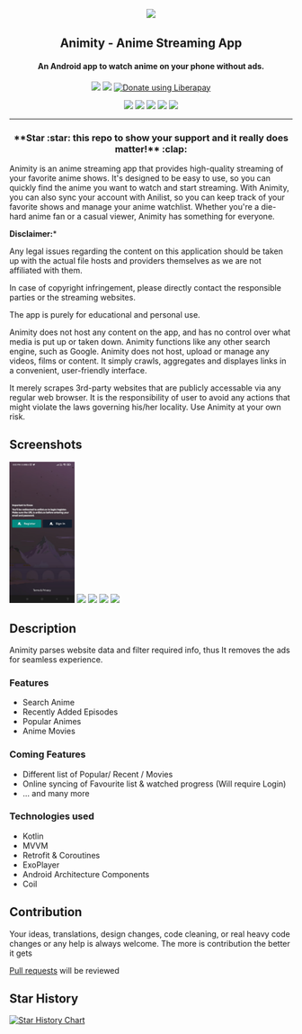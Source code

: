 
<p align="center"><a href="https://github.com/kl3jvi/animity"><img src="https://cdn.midjourney.com/69275306-9024-484a-8a7d-986f6420ed5f/grid_0.png" width="150"></a></p> 
<h2 align="center"><b>Animity - Anime Streaming App </b></h2>
<h4 align="center">An Android app to watch anime on your phone without ads.</h4>
<p align="center"><a href="https://github.com/kl3jvi/animity/releases"><img src="https://cdn-icons-png.flaticon.com/512/892/892634.png" width="50"></a>
<a href="https://discord.gg/eNuX9U57SM"><img src="https://discord.com/assets/3437c10597c1526c3dbd98c737c2bcae.svg" width="50"></a>
<noscript><a href="https://liberapay.com/kl3jvi/donate"><img alt="Donate using Liberapay" src="https://liberapay.com/assets/widgets/donate.svg"></a></noscript>
</p> 

<p align="center">
<a href="hhttps://github.com/kl3jvi/animity/issues" alt="GitHub release"><img src="https://img.shields.io/github/issues/kl3jvi/animity" ></a>
<a href="https://github.com/kl3jvi/animity" alt="GitHub release"><img src="https://img.shields.io/github/stars/kl3jvi/animity" ></a>
<a href="/LICENSE" alt="License: GPLv3"><img src="https://img.shields.io/badge/License-MIT-orange.svg"></a>
<a href="https://github.com/kl3jvi/animity" alt="Build Status"><img src="https://img.shields.io/github/forks/kl3jvi/animity"></a>
<a href="https://github.com/kl3jvi/animity/releases"><img src="https://img.shields.io/github/downloads/kl3jvi/animity/total.svg"></a>
</p>
<hr>

<h3 align="center">**Star :star:  this repo to show your support and it really does matter!** :clap:</h4>

Animity is an anime streaming app that provides high-quality streaming of your favorite anime shows. It's designed to be easy to use, so you can quickly find the anime you want to watch and start streaming. With Animity, you can also sync your account with Anilist, so you can keep track of your favorite shows and manage your anime watchlist. Whether you're a die-hard anime fan or a casual viewer, Animity has something for everyone.

**Disclaimer:***

Any legal issues regarding the content on this application should be taken up with the actual file hosts and providers themselves as we are not affiliated with them.

In case of copyright infringement, please directly contact the responsible parties or the streaming websites.

The app is purely for educational and personal use.

Animity does not host any content on the app, and has no control over what media is put up or taken down. Animity functions like any other search engine, such as Google. Animity does not host, upload or manage any videos, films or content. It simply crawls, aggregates and displayes links in a convenient, user-friendly interface.

It merely scrapes 3rd-party websites that are publicly accessable via any regular web browser. It is the responsibility of user to avoid any actions that might violate the laws governing his/her locality. Use Animity at your own risk.





## Screenshots

[<img src="assets/asset8.png" width=23%>](assets/asset8.png)
[<img src="assets/asset2.png" width=23%>](assets/asset2.png)
[<img src="assets/asset3.png" width=23%>](assets/asset3.png)
[<img src="assets/asset5.png" width=23%>](assets/asset5.png)
[<img src="assets/asset6.png" width=23%>](assets/asset6.png)
<!-- [<img src="assets/asset7.png" height="400">](assets/asset7.png) -->


## Description

Animity parses website data and filter required info, thus It removes the ads for seamless experience.

### Features

* Search Anime
* Recently Added Episodes
* Popular Animes
* Anime Movies


### Coming Features

* Different list of Popular/ Recent / Movies
* Online syncing of Favourite list & watched progress (Will require Login)
* … and many more

### Technologies used
* Kotlin
* MVVM
* Retrofit & Coroutines
* ExoPlayer
* Android Architecture Components
* Coil

## Contribution
Your ideas, translations, design changes, code cleaning, or real heavy code changes or any help is always welcome. The more is contribution the better it gets

[Pull requests](https://github.com/kl3jvi/animity/pulls) will be reviewed

## Star History

[![Star History Chart](https://api.star-history.com/svg?repos=kl3jvi/animity&type=Date)](https://star-history.com/#kl3jvi/animity&Date)
